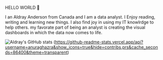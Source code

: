 HELLO WORLD 👋

I an Aldray Anderson from Canada and I am a data analyst. I Enjoy reading, writing and learning new things. I also find joy in using my IT knowlrdge to help others. my favorate part of being an analyst is creating the visual dashboards in which the data now comes to life.

![Aldray's GitHub stats](https://github-readme-stats.vercel.app/api?username=aandersonob&theme=transparent&show_icons=true) 
(https://github-readme-stats.vercel.app/api?username=anuraghazra&show_icons=true&hide=contribs,prs&cache_seconds=86400&theme=transparent)
